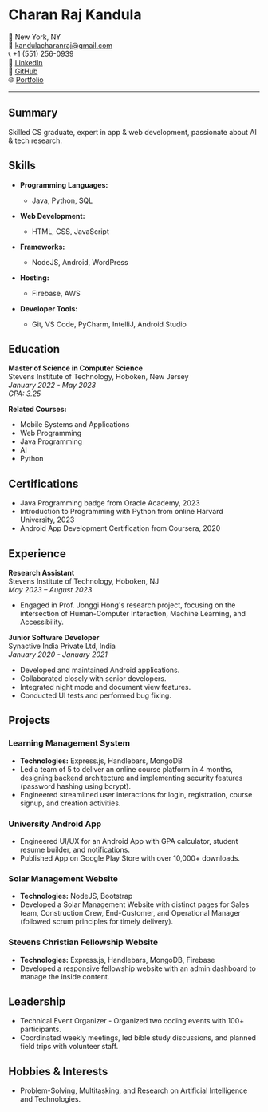 # Charan Raj Kandula

📍 New York, NY  
📧 kandulacharanraj@gmail.com  
📞 +1 (551) 256-0939  
🔗 [LinkedIn](https://www.linkedin.com/in/kandula-charan-raj)  
🔗 [GitHub](https://github.com/rajkandula)  
🌐 [Portfolio](https://charan-raj-kandula.com)

---

## Summary

Skilled CS graduate, expert in app & web development, passionate about AI & tech research.

## Skills

- **Programming Languages:**
  - Java, Python, SQL

- **Web Development:**
  - HTML, CSS, JavaScript

- **Frameworks:**
  - NodeJS, Android, WordPress

- **Hosting:**
  - Firebase, AWS

- **Developer Tools:**
  - Git, VS Code, PyCharm, IntelliJ, Android Studio

## Education

**Master of Science in Computer Science**  
Stevens Institute of Technology, Hoboken, New Jersey  
*January 2022 - May 2023*  
*GPA: 3.25*

**Related Courses:**
- Mobile Systems and Applications
- Web Programming
- Java Programming
- AI
- Python

## Certifications

- Java Programming badge from Oracle Academy, 2023
- Introduction to Programming with Python from online Harvard University, 2023
- Android App Development Certification from Coursera, 2020

## Experience

**Research Assistant**  
Stevens Institute of Technology, Hoboken, NJ  
*May 2023 – August 2023*  
- Engaged in Prof. Jonggi Hong's research project, focusing on the intersection of Human-Computer Interaction, Machine Learning, and Accessibility.

**Junior Software Developer**  
Synactive India Private Ltd, India  
*January 2020 - January 2021*  
- Developed and maintained Android applications.
- Collaborated closely with senior developers.
- Integrated night mode and document view features.
- Conducted UI tests and performed bug fixing.

## Projects

### Learning Management System

- **Technologies:** Express.js, Handlebars, MongoDB 
- Led a team of 5 to deliver an online course platform in 4 months, designing backend architecture and implementing security features (password hashing using bcrypt).
- Engineered streamlined user interactions for login, registration, course signup, and creation activities.

### University Android App

- Engineered UI/UX for an Android App with GPA calculator, student resume builder, and notifications.
- Published App on Google Play Store with over 10,000+ downloads.

### Solar Management Website

- **Technologies:** NodeJS, Bootstrap
- Developed a Solar Management Website with distinct pages for Sales team, Construction Crew, End-Customer, and Operational Manager (followed scrum principles for timely delivery).

### Stevens Christian Fellowship Website

- **Technologies:** Express.js, Handlebars, MongoDB, Firebase
- Developed a responsive fellowship website with an admin dashboard to manage the inside content.

## Leadership

- Technical Event Organizer - Organized two coding events with 100+ participants.
- Coordinated weekly meetings, led bible study discussions, and planned field trips with volunteer staff.

## Hobbies & Interests

- Problem-Solving, Multitasking, and Research on Artificial Intelligence and Technologies.
